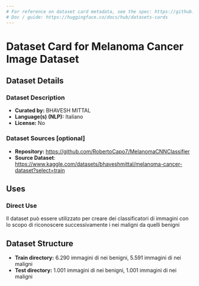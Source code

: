 ```yaml
---
# For reference on dataset card metadata, see the spec: https://github.com/huggingface/hub-docs/blob/main/datasetcard.md?plain=1
# Doc / guide: https://huggingface.co/docs/hub/datasets-cards
---
```


# Dataset Card for Melanoma Cancer Image Dataset

<!-- Provide a quick summary of the dataset. -->



## Dataset Details

### Dataset Description

<!-- Provide a longer summary of what this dataset is. -->



- **Curated by:** BHAVESH MITTAL
- **Language(s) (NLP):** Italiano
- **License:** No

### Dataset Sources [optional]

<!-- Provide the basic links for the dataset. -->

- **Repository:** https://github.com/RobertoCapo7/MelanomaCNNClassifier
- **Source Dataset**: https://www.kaggle.com/datasets/bhaveshmittal/melanoma-cancer-dataset?select=train

## Uses

### Direct Use
Il dataset può essere utilizzato per creare dei classificatori di immagini con lo scopo di riconoscere successivamente i nei maligni da quelli benigni

## Dataset Structure

<!-- This section provides a description of the dataset fields, and additional information about the dataset structure such as criteria used to create the splits, relationships between data points, etc. -->

- **Train directory:** 6.290 immagini di nei benigni, 5.591 immagini di nei maligni
- **Test directory:** 1.001 immagini di nei benigni, 1.001 immagini di nei maligni


